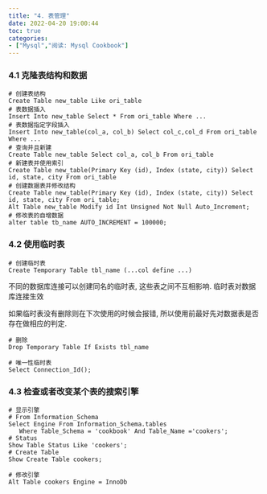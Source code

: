 ```yaml
---
title: "4. 表管理"
date: 2022-04-20 19:00:44
toc: true
categories:
- ["Mysql","阅读: Mysql Cookbook"]
---
```


### 4.1 克隆表结构和数据



```
# 创建表结构
Create Table new_table Like ori_table
# 表数据插入
Insert Into new_table Select * From ori_table Where ...
# 表数据指定字段插入
Insert Into new_table(col_a, col_b) Select col_c,col_d From ori_table Where ...
# 查询并且新建
Create Table new_table Select col_a, col_b From ori_table
# 新建表并使用索引
Create Table new_table(Primary Key (id), Index (state, city)) Select id, state, city From ori_table
# 创建数据表并修改结构
Create Table new_table(Primary Key (id), Index (state, city)) Select id, state, city From ori_table;
Alt Table new_table Modify id Int Unsigned Not Null Auto_Increment;
# 修改表的自增数据
alter table tb_name AUTO_INCREMENT = 100000;
```

### 4.2 使用临时表
```
# 创建临时表
Create Temporary Table tbl_name (...col define ...)
```
不同的数据库连接可以创建同名的临时表, 这些表之间不互相影响. 临时表对数据库连接生效

如果临时表没有删除则在下次使用的时候会报错, 所以使用前最好先对数据表是否存在做相应的判定.
```
# 删除
Drop Temporary Table If Exists tbl_name
```
```
# 唯一性临时表
Select Connection_Id();
```

### 4.3 检查或者改变某个表的搜索引擎
```
# 显示引擎
# From Information_Schema
Select Engine From Information_Schema.tables
   Where Table_Schema = 'cookbook' And Table_Name ='cookers';
# Status
Show Table Status Like 'cookers';
# Create Table
Show Create Table cookers;
```
```
# 修改引擎
Alt Table cookers Engine = InnoDb
```

